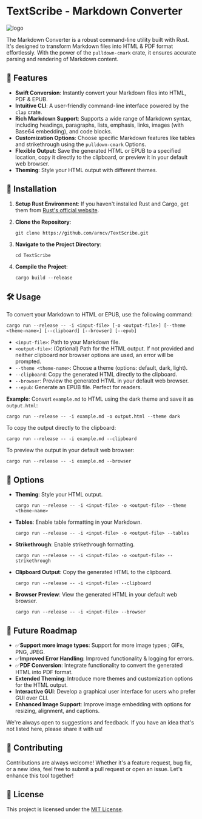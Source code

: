 TextScribe - Markdown Converter
==========================
![logo](https://i.imgur.com/FU0mh9C.png)

The Markdown  Converter is a robust command-line utility built with Rust. It's designed to transform Markdown files into HTML & PDF format effortlessly. With the power of the `pulldown-cmark` crate, it ensures accurate parsing and rendering of Markdown content.

🌟 Features
-----------

*   **Swift Conversion**: Instantly convert your Markdown files into HTML, PDF & EPUB.
*   **Intuitive CLI**: A user-friendly command-line interface powered by the `clap` crate.
*   **Rich Markdown Support**: Supports a wide range of Markdown syntax, including headings, paragraphs, lists, emphasis, links, images (with Base64 embedding), and code blocks.
*   **Customization Options**: Choose specific Markdown features like tables and strikethrough using the `pulldown-cmark` Options.
*   **Flexible Output**: Save the generated HTML or EPUB to a specified location, copy it directly to the clipboard, or preview it in your default web browser.
*   **Theming**: Style your HTML output with different themes.

🚀 Installation
---------------

1.  **Setup Rust Environment**: If you haven't installed Rust and Cargo, get them from [Rust's official website](https://www.rust-lang.org/).
2.  **Clone the Repository**:
    

    ```console
    git clone https://github.com/arncv/TextScribe.git
    ```
    
3.  **Navigate to the Project Directory**:
    

    
    ```console
    cd TextScribe
    ```
    
4.  **Compile the Project**:
    

    
    ```console
    cargo build --release
    ```
    

🛠 Usage
--------

To convert your Markdown to HTML or EPUB, use the following command:



```console
cargo run --release -- -i <input-file> [-o <output-file>] [--theme <theme-name>] [--clipboard] [--browser] [--epub]
```

*   `<input-file>`: Path to your Markdown file.
*   `<output-file>`: (Optional) Path for the HTML output. If not provided and neither clipboard nor browser options are used, an error will be prompted.
*   `--theme <theme-name>`: Choose a theme (options: default, dark, light).
*   `--clipboard`: Copy the generated HTML directly to the clipboard.
*   `--browser`: Preview the generated HTML in your default web browser.
*   `--epub`: Generate an EPUB file. Perfect for readers.

**Example**: Convert `example.md` to HTML using the dark theme and save it as `output.html`:



```console
cargo run --release -- -i example.md -o output.html --theme dark
```

To copy the output directly to the clipboard:



```console
cargo run --release -- -i example.md --clipboard
```

To preview the output in your default web browser:



```console
cargo run --release -- -i example.md --browser
```

🎨 Options
----------

*   **Theming**: Style your HTML output.
    

    
    ```console
    cargo run --release -- -i <input-file> -o <output-file> --theme <theme-name>
    ```
    
*   **Tables**: Enable table formatting in your Markdown.
    

    
    ```console
    cargo run --release -- -i <input-file> -o <output-file> --tables
    ```
    
*   **Strikethrough**: Enable strikethrough formatting.
    

    
    ```console
    cargo run --release -- -i <input-file> -o <output-file> --strikethrough
    ```
    
*   **Clipboard Output**: Copy the generated HTML to the clipboard.
    
    ```console
    cargo run --release -- -i <input-file> --clipboard
    ```
    
*   **Browser Preview**: View the generated HTML in your default web browser.

    
    ```console
    cargo run --release -- -i <input-file> --browser
    ```
    


🚧 Future Roadmap
-----------------

*   ✅**Support more image types**: Support for more image types ; GIFs, PNG, JPEG.
*   ✅**Improved Error Handling**:  Improved functionality & logging for errors.
*   ✅**PDF Conversion**: Integrate functionality to convert the generated HTML into PDF format.
*   **Extended Theming**: Introduce more themes and customization options for the HTML output.
*   **Interactive GUI**: Develop a graphical user interface for users who prefer GUI over CLI.
*   **Enhanced Image Support**: Improve image embedding with options for resizing, alignment, and captions.

We're always open to suggestions and feedback. If you have an idea that's not listed here, please share it with us!

🤝 Contributing
---------------

Contributions are always welcome! Whether it's a feature request, bug fix, or a new idea, feel free to submit a pull request or open an issue. Let's enhance this tool together!

📜 License
----------

This project is licensed under the [MIT License](LICENSE).
